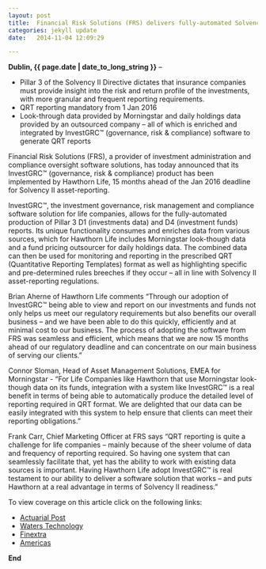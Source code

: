 ```yaml
---
layout: post
title:  Financial Risk Solutions (FRS) delivers fully-automated Solvency II asset-reporting solution for Hawthorn Life using Morningstar data, 15 months ahead of the Jan 2016 deadline
categories: jekyll update
date:   2014-11-04 12:09:29

---
```


**Dublin, {{ page.date | date_to_long_string }}** –

- Pillar 3 of the Solvency II Directive dictates that insurance companies must provide insight into the risk and return profile of the investments, with more granular and frequent reporting requirements.  
- QRT reporting mandatory from 1 Jan 2016
- Look-through data provided by Morningstar and daily holdings data provided by an outsourced company – all of which is enriched and integrated by InvestGRC™ (governance, risk & compliance) software to generate QRT reports 


Financial Risk Solutions (FRS), a provider of investment administration and compliance oversight software solutions, has today announced that its InvestGRC™ (governance, risk & compliance) product has been implemented by Hawthorn Life, 15 months ahead of the Jan 2016 deadline for Solvency II asset-reporting.  

InvestGRC™, the investment governance, risk management and compliance software solution for life companies, allows for the fully-automated production of Pillar 3 D1 (investments data) and D4 (investment funds) reports. Its unique functionality consumes and enriches data from various sources, which for Hawthorn Life includes Morningstar look-though data and a fund pricing outsourcer for daily holdings data.  The combined data can then be used for monitoring and reporting in the prescribed QRT (Quantitative Reporting Templates) format as well as highlighting specific and pre-determined rules breeches if they occur – all in line with Solvency II asset-reporting regulations.  

Brian Aherne of Hawthorn Life comments “Through our adoption of InvestGRC™ being able to view and report on our investments and funds not only helps us meet our regulatory requirements but also benefits our overall business – and we have been able to do this quickly, efficiently and at minimal cost to our business.  The process of adopting the software from FRS was seamless and efficient, which means that we are now 15 months ahead of our regulatory deadline and can concentrate on our main business of serving our clients.” 

Connor Sloman, Head of Asset Management Solutions, EMEA for Morningstar  - “For Life Companies like Hawthorn that use Morningstar look-though data on its funds, integration with a system like InvestGRC™ is a real benefit in terms of being able to automatically produce the detailed level of reporting required in QRT format. We are delighted that our data can be easily integrated with this system to help ensure that clients can meet their reporting obligations.”

Frank Carr, Chief Marketing Officer at FRS says “QRT reporting is quite a challenge for life companies – mainly because of the sheer volume of data and frequency of reporting required. So having one system that can seamlessly facilitate that, yet has the ability to work with existing data sources is important.  Having Hawthorn Life adopt InvestGRC™ is real testament to our ability to deliver a software solution that works – and puts Hawthorn at a real advantage in terms of Solvency II readiness.”

To view coverage on this article click on the following links:

* [Actuarial Post](http://www.actuarialpost.co.uk/article/frs-delivers-automated-sii-solution-for-hawthorn-life-6831.htm) 
* [Waters Technology](http://www.waterstechnology.com/inside-reference-data/news/2376703/hawthorn-life-using-financial-risk-solutions-for-solvency-ii-reporting) 
* [Finextra](http://www.finextra.com/news/announcement.aspx?pressreleaseid=57218)
* [Americas](https://americas.enterprise-ireland.com/financial-risk-solutions-frs/)


**End**


